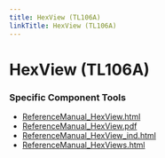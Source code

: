 ```yaml
---
title: HexView (TL106A)
linkTitle: HexView (TL106A)
---
```


# HexView (TL106A)
### Specific Component Tools

- [ReferenceManual_HexView.html](tools/ReferenceManual_HexView.html)
- [ReferenceManual_HexView.pdf](tools/ReferenceManual_HexView.pdf)
- [ReferenceManual_HexView_ind.html](tools/ReferenceManual_HexView_ind.html)
- [ReferenceManual_HexViews.html](tools/ReferenceManual_HexViews.html)

